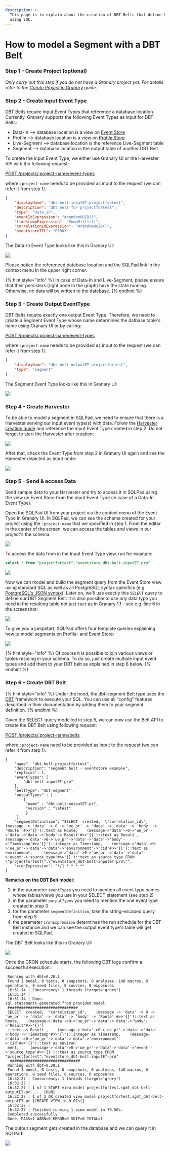 ```yaml
---
description: >-
  This page is to explain about the creation of DBT Belts that define Segments
  using SQL.
---
```


# How to model a Segment with a DBT Belt

### Step 1 - Create Project (optional)

_Only carry out this step if you do not have a Granary project yet. For details refer to the_ [_Create Project in Granary_](../create-project-in-granary.md) _guide._



### Step 2 - Create Input Event Type

DBT Belts require input Event Types that reference a database location. Currently, Granary supports the following Event Types as input for DBT Belts:

* Data-In --> database location is a view on [Event Store](../../developer-reference/dataflow/event-store/)
* Profile --> database location is a view on [Profile Store](../../developer-reference/dataflow/profile-store/)
* Live-Segment --> database location is the reference Live-Segment table
* Segment --> database location is the output table of another DBT Belt

To create the input Event Type, we either use Granary UI or the Harvester API with the following request:

[POST /projects/:project-name/event-types](../../developer-reference/api-reference/harvester-api/event-type-endpoints.md#create-an-event-type)

where `:project-name` needs to be provided as input to the request (we can refer it from step 1).

```json
{
    "displayName": "dbt-belt-inputET-projectfortest",
    "description": "dbt belt for projectfortest",
    "type": "data_in",
    "eventIdExpression": "#randomUUID()",
    "timestampExpression": "#nowMillis()",
    "correlationIdExpression": "#randomUUID()",
    "eventstoreTTL": "P100Y"
}
```

The Data-In Event Type looks like this in Granary UI:

![](<../../.gitbook/assets/Screenshot 2021-10-21 at 17.40.43.png>)

Please notice the referenced database location and the SQLPad link in the context menu in the upper right corner.&#x20;

{% hint style="info" %}
In case of Data-In and Live-Segment, please ensure that their persisters (right node in the graph) have the state running. Otherwise, no data will be written to the datebase.
{% endhint %}



### Step 3 - Create Output EventType

DBT Belts require exactly one output Event Type. Therefore, we need to create a Segment Event Type whose name determines the datbase table's name using Granary UI or by calling:

[POST /projects/:project-name/event-types](../../developer-reference/api-reference/harvester-api/event-type-endpoints.md#create-an-event-type)

&#x20;where `:project-name` needs to be provided as input to the request (we can refer it from step 1).

```json
{
    "displayName": "dbt-belt-outputET-projectfortest",
    "type": "segment"
}
```

The Segment Event Type looks like this in Granary UI:&#x20;

![](<../../.gitbook/assets/Screenshot 2021-10-21 at 17.47.02.png>)



### Step 4 - Create Harvester&#x20;

To be able to model a segment in SQLPad, we need to ensure that there is a Harvester serving our input event type(s) with data. Follow the [Harvester creation guide](../data-in/how-to-run-a-harvester/harvesters.md) and reference the input Event Type created in step 2. Do not forget to start the Harvester after creation:

![](<../../.gitbook/assets/Screenshot 2021-10-21 at 18.01.33.png>)

After that, check the Event Type from step 2 in Granary UI again and see the Harvester depicted as input node:

![](<../../.gitbook/assets/image (75).png>)



### Step 5 - Send & access Data&#x20;

Send sample data to your Harvester and try to access it in SQLPad using the view on Event Store from the input Event Type (in case of a Data-In Event Type).

Open the SQLPad UI from your project via the context menu of the Event Type in Granary UI. In SQLPad, we can see the schema created for your project using the `:project-name` that we specified in step 1. From the editor in the center of the screen, we can access the tables and views in our project's the schema.

![ ](<../../.gitbook/assets/Screenshot 2021-10-21 at 18.09.24.png>)

To access the data from in the Input Event Type view, run for example:

```sql
select * from "projectfortest"."eventstore_dbt-belt-inputET-pro"
```

![](<../../.gitbook/assets/Screenshot 2021-10-21 at 18.16.39.png>)

Now we can model and build the segment query from the Event Store view using standard SQL as well as all PostgreSQL syntax specifics (e.g. [PostgreSQL's JSON syntax](https://www.postgresql.org/docs/12/datatype-json.html)). Later on, we'll use exactly this `SELECT` query to define our DBT Segment Belt. It is also possible to use any data type you need in the resulting table not just `text` as in Granary 1.1 - see e.g. line 6 in the screenshot:

![](<../../.gitbook/assets/Screenshot 2021-10-21 at 18.23.39.png>)

To give you a jumpstart, SQLPad offers four template queries explaining how to model segments on Profile- and Event Store:

![](<../../.gitbook/assets/image (76) (1).png>)

{% hint style="info" %}
Of course it is possible to join various views or tables residing in your schema. To do so, just create multiple input event types and add them to your DBT belt as explained in step 6 below.
{% endhint %}



### Step 6 - Create DBT Belt

{% hint style="info" %}
Under the hood, the dbt-segment Belt type uses the [DBT](https://www.getdbt.com) framework to execute your SQL. You can use all "config" features described in their documentation by adding them to your segment definition.
{% endhint %}

Given the SELECT query modelled in step 5, we can now use the Belt API to create the DBT Belt using following request:

[POST /projects/:project-name/belts](../../developer-reference/api-reference/belt-api.md#create-and-store-a-belt)

where `:project-name` need to be provided as input to the request (we can refer it from step 1).&#x20;

```
{
	"name": "dbt-belt-projectfortest",
	"description": "segment belt - eventstore example",
	"replicas": 1,
	"eventTypes": [
		"dbt-belt-inputET-pro"
	],
	"beltType": "dbt-segment",
	"outputTypes" : [ 
		{
		 "name" : "dbt-belt-outputET-pr",
		 "version" : "latest"
		 } 
	 ],
	"segmentDefinition": "SELECT  created,  \"correlation_id\",    (message -> 'data' -> 0 -> 'ue_pr' -> 'data' -> 'data' -> 'body' -> 'Route' #>>'{}')::text as Route,    (message->'data'->0->'ue_pr'->'data'->'data'->'body'->'Result'#>>'{}')::text as Result ,    (message->'data'->0->'ue_pr'->'data'->'data'->'body'->'Timestamp'#>>'{}')::integer as Timestamp,    (message->'data'->0->'ue_pr'->'data'->'data'->'environment'->'cid'#>>'{}')::text as environment,     (message->'data'->0->'ue_pr'->'data'->'data'->'event'->'source_type'#>>'{}')::text as source_type FROM \"projectfortest\".\"eventstore_dbt-belt-inputET-pro\"",
	"cronExpression": "*/1 * * * *"
}
```

**Remarks on the DBT Belt model:**

1. in the parameter `eventTypes` you need to mention all event type names whose tables/views you use in your SELECT statement (see step 2)
2. in the parameter `outputTypes` you need to mention the one event type created in step 3
3. for the parameter `segmentDefinition`, take the string-escaped query from step 5
4. the parameter `cronExpression` determines the run schedule for the DBT Belt instance and we can see the output event type's table will get created in SQLPad.

The DBT Belt looks like this in Granary UI:

![](<../../.gitbook/assets/image (73).png>)

Once the CRON schedule starts, the following DBT logs confirm a successful execution:

```
 Running with dbt=0.20.1                                                                                                                                                                                               
 Found 1 model, 0 tests, 0 snapshots, 0 analyses, 148 macros, 0 operations, 0 seed files, 0 sources, 0 exposures                                                                                                       
 16:31:14 | Concurrency: 1 threads (target='grnry')                                                                                                                                                                    
 16:31:14 |                                                                                                                                                                                                            
 16:31:14 | Done.                                                                                                                                                                                                        sql statements generated from provided model                                                                                                                                                                         
 ###############################                                                                                                                                                                                       
 SELECT  created,  "correlation_id",    (message -> 'data' -> 0 -> 'ue_pr' -> 'data' -> 'data' -> 'body' -> 'Route' #>>'{}')::text as Route,    (message->'data'->0->'ue_pr'->'data'->'data'->'body'->'Result'#>>'{}') 
 ::text as Result ,    (message->'data'->0->'ue_pr'->'data'->'data'->'body'->'Timestamp'#>>'{}')::integer as Timestamp,    (message->'data'->0->'ue_pr'->'data'->'data'->'environment'->'cid'#>>'{}')::text as environ 
 ment,     (message->'data'->0->'ue_pr'->'data'->'data'->'event'->'source_type'#>>'{}')::text as source_type FROM "projectfortest"."eventstore_dbt-belt-inputET-pro"                                                   
  ###############################                                                                                                                                                                                      
 Running with dbt=0.20.1                                                                                                                                                                                               
 Found 1 model, 0 tests, 0 snapshots, 0 analyses, 148 macros, 0 operations, 0 seed files, 0 sources, 0 exposures                                                                                                       
 16:32:27 | Concurrency: 1 threads (target='grnry')                                                                                                                                                                    
 16:32:27 |                                                                                                                                                                                                            
 16:32:27 | 1 of 1 START view model projectfortest.sgmt_dbt-belt-outputET-pr..... [RUN]                                                                                                                                
 16:32:27 | 1 of 1 OK created view model projectfortest.sgmt_dbt-belt-outputET-pr [CREATE VIEW in 0.07s[]                                                                                                              
 16:32:27 |                                                                                                                                                                                                            
 16:32:27 | Finished running 1 view model in 70.50s.                                                                                                                                                                   
 Completed successfully                                                                                                                                                                                                
 Done. PASS=1 WARN=0 ERROR=0 SKIP=0 TOTAL=1                                                                                                                                                                            
```

The output segment gets created in the database and we can query it in SQLPad:&#x20;

![](<../../.gitbook/assets/Screenshot 2021-10-21 at 18.38.39.png>)
